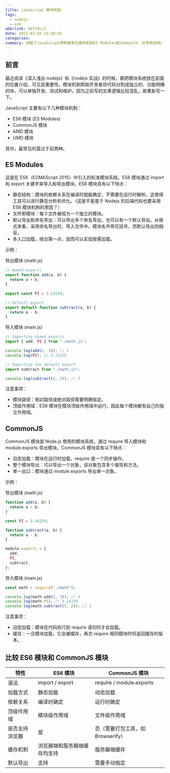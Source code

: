 ```yaml
---
title: javascript 模块机制
tags:
  - nodejs
  - es6
abbrlink: 84f29cc2
date: 2023-02-02 15:20:42
categories:
summary: 讲解了JavaScript两种最常见模块机制ES Modules和CommonJS，并举例说明。
---
```


## 前言

最近阅读《深入浅出 nodejs》和《nodejs 实战》的时候，都把模块系统放在前面的位置介绍，可见其重要性。模块机制帮助开发者将代码分割成独立的、功能明确的块，可以单独开发、测试和维护。因为之前写的文章逻辑比较混乱，故重新写一下。

JavaScript 主要有以下几种模块机制：

- ES6 模块 (ES Modules)
- CommonJS 模块
- AMD 模块
- UMD 模块

其中，最常见的莫过于前两种。

## ES Modules

这是在 ES6（ECMAScript 2015）中引入的标准模块系统。ES6 模块通过 import 和 export 关键字来导入和导出模块。ES6 模块具有以下特点：

- 静态结构：模块的依赖关系在编译时就能确定，不需要在运行时解析。这使得工具可以进行静态分析和优化。（这是不是基于 Nodejs 的后端代码也要采用 ES6 模块机制的原因？）
- 文件即模块：每个文件被视为一个独立的模块。
- 默认导出和命名导出：可以导出多个命名导出，也可以有一个默认导出。从格式来看，采用命名导出时，导入文件中，模块名外带花括号，而默认导出则相反。
- 多入口加载，结合第一点，因而可以实现按需加载。

示例：

导出模块 (math.js)

```javascript
// Named exports
export function add(a, b) {
  return a + b;
}

export const PI = 3.14159;

// Default export
export default function subtract(a, b) {
  return a - b;
}
```

导入模块 (main.js)

```javascript
// Importing named exports
import { add, PI } from "./math.js";

console.log(add(2, 3)); // 5
console.log(PI); // 3.14159

// Importing the default export
import subtract from "./math.js";

console.log(subtract(5, 2)); // 3
```

注意事项：

- 模块路径：相对路径或绝对路径需要明确指定。
- 顶级作用域：ES6 模块在模块顶级作用域中运行，因此每个模块都有自己的独立作用域。

## CommonJS

CommonJS 模块是 Node.js 使用的模块系统，通过 require 导入模块和 module.exports 导出模块。CommonJS 模块具有以下特点：

- 动态加载：模块在运行时加载，require 是一个同步操作。
- 整个模块导出：可以导出一个对象，该对象包含多个属性和方法。
- 单一出口：模块通过 module.exports 导出单一对象。

示例：

导出模块 (math.js)

```javascript
function add(a, b) {
  return a + b;
}

const PI = 3.14159;

function subtract(a, b) {
  return a - b;
}

module.exports = {
  add,
  PI,
  subtract,
};
```

导入模块 (main.js)

```javascript
const math = require("./math");

console.log(math.add(2, 3)); // 5
console.log(math.PI); // 3.14159
console.log(math.subtract(5, 2)); // 3
```

注意事项：

- 动态加载：模块在代码执行到 require 语句时才会加载。
- 缓存：一旦模块加载，它会被缓存，再次 require 相同模块时将返回缓存的版本。

## 比较 ES6 模块和 CommonJS 模块

| 特性           | ES6 模块                     | CommonJS 模块                     |
| -------------- | ---------------------------- | --------------------------------- |
| 语法           | import / export              | require / module.exports          |
| 加载方式       | 静态加载                     | 动态加载                          |
| 依赖关系       | 编译时确定                   | 运行时确定                        |
| 顶级作用域     | 模块级作用域                 | 文件级作用域                      |
| 是否支持浏览器 | 是                           | 否（需要打包工具，如 Browserify） |
| 缓存机制       | 浏览器端和服务器端缓存均支持 | 服务器端缓存                      |
| 默认导出       | 支持                         | 需要手动指定                      |
